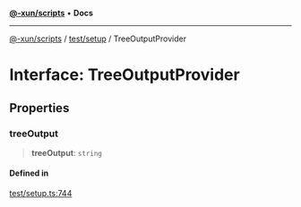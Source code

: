 [**@-xun/scripts**](../../../README.md) • **Docs**

***

[@-xun/scripts](../../../README.md) / [test/setup](../README.md) / TreeOutputProvider

# Interface: TreeOutputProvider

## Properties

### treeOutput

> **treeOutput**: `string`

#### Defined in

[test/setup.ts:744](https://github.com/Xunnamius/xscripts/blob/dc527d1504edcd9b99add252bcfe23abb9ef9d78/test/setup.ts#L744)
